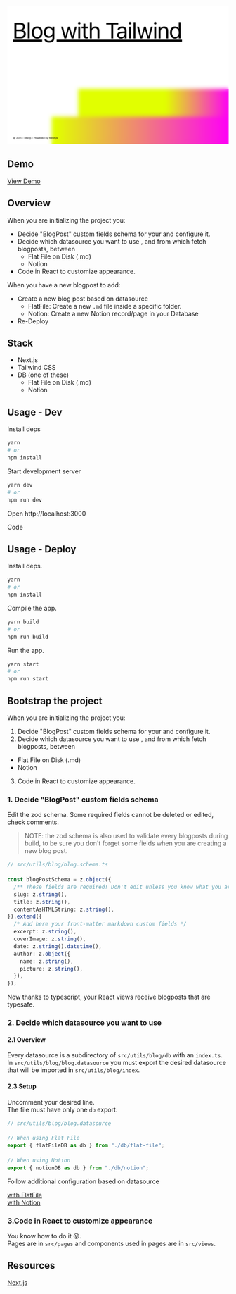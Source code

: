 
![Preview](/README.repo-preview.png)

## Demo

[View Demo](https://starter-next-blog.vercel.app/)

## Overview

When you are initializing the project you:
- Decide "BlogPost" custom fields schema for your and configure it.
- Decide which datasource you want to use , and from which fetch blogposts, between
  - Flat File on Disk (.md)
  - Notion
- Code in React to customize appearance.

When you have a new blogpost to add:
- Create a new blog post based on datasource
  - FlatFile: Create a new `.md` file inside a specific folder.
  - Notion: Create a new Notion record/page in your Database
- Re-Deploy

## Stack

- Next.js
- Tailwind CSS
- DB (one of these)
  - Flat File on Disk (.md)
  - Notion

## Usage - Dev

Install deps
```bash
yarn
# or
npm install
```

Start development server
```bash
yarn dev
# or
npm run dev
```

Open http://localhost:3000  

Code

## Usage - Deploy

Install deps.
```bash
yarn 
# or 
npm install
```

Compile the app.
```bash
yarn build 
# or 
npm run build
```

Run the app.
```bash
yarn start 
# or 
npm run start
```

## Bootstrap the project

When you are initializing the project you:
1. Decide "BlogPost" custom fields schema for your and configure it.
2. Decide which datasource you want to use , and from which fetch blogposts, between
  - Flat File on Disk (.md)
  - Notion
3. Code in React to customize appearance.

### 1. Decide "BlogPost" custom fields schema

Edit the zod schema.
Some required fields cannot be deleted or edited, check comments.  
> NOTE: the zod schema is also used to validate every blogposts during build, to be sure you don't forget some fields when you are creating a new blog post.
```ts
// src/utils/blog/blog.schema.ts

const blogPostSchema = z.object({
  /** These fields are required! Don't edit unless you know what you are doing */
  slug: z.string(),
  title: z.string(),
  contentAsHTMLString: z.string(),
}).extend({
  /* Add here your front-matter markdown custom fields */
  excerpt: z.string(),
  coverImage: z.string(),
  date: z.string().datetime(),
  author: z.object({
    name: z.string(),
    picture: z.string(),
  }),
});

```

Now thanks to typescript, your React views receive blogposts that are typesafe.

### 2. Decide which datasource you want to use

#### 2.1 Overview

Every datasource is a subdirectory of `src/utils/blog/db` with an `index.ts`.  
In `src/utils/blog/blog.datasource` you must export the desired datasource that will be imported in `src/utils/blog/index`.  

#### 2.3 Setup

Uncomment your desired line.  
The file must have only one `db` export.  

```ts
// src/utils/blog/blog.datasource

// When using Flat File
export { flatFileDB as db } from "./db/flat-file";

// When using Notion
export { notionDB as db } from "./db/notion";

```

Follow additional configuration based on datasource

[with FlatFile](/src/utils/blog/db/flat-file/README.md)  
[with Notion](/src/utils/blog/db/notion/README.md)  

### 3.Code in React to customize appearance

You know how to do it 😜.  
Pages are in `src/pages` and components used in pages are in `src/views`.

## Resources
[Next.js](https://nextjs.org/)
